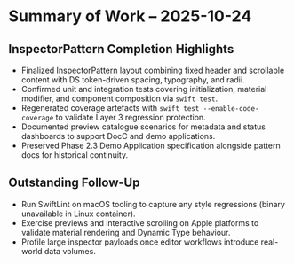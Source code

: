 # Summary of Work – 2025-10-24

## InspectorPattern Completion Highlights
- Finalized InspectorPattern layout combining fixed header and scrollable content with DS token-driven spacing, typography, and radii.
- Confirmed unit and integration tests covering initialization, material modifier, and component composition via `swift test`.
- Regenerated coverage artefacts with `swift test --enable-code-coverage` to validate Layer 3 regression protection.
- Documented preview catalogue scenarios for metadata and status dashboards to support DocC and demo applications.
- Preserved Phase 2.3 Demo Application specification alongside pattern docs for historical continuity.

## Outstanding Follow-Up
- Run SwiftLint on macOS tooling to capture any style regressions (binary unavailable in Linux container).
- Exercise previews and interactive scrolling on Apple platforms to validate material rendering and Dynamic Type behaviour.
- Profile large inspector payloads once editor workflows introduce real-world data volumes.
